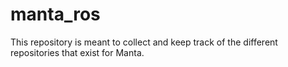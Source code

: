 # manta_ros
This repository is meant to collect and keep track of the different repositories that exist for Manta.
